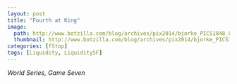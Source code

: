```yaml
---
layout: post
title: "Fourth at King"
image:
  path: http://www.botzilla.com/blog/archives/pix2014/bjorke_PICS1848_848.jpg
  thumbnail: http://www.botzilla.com/blog/archives/pix2014/bjorke_PICS1848_848.jpg
categories: [fStop]
tags: [Liquidity, LiquiditySF]
---
```





<i>World Series, Game Seven</i>
